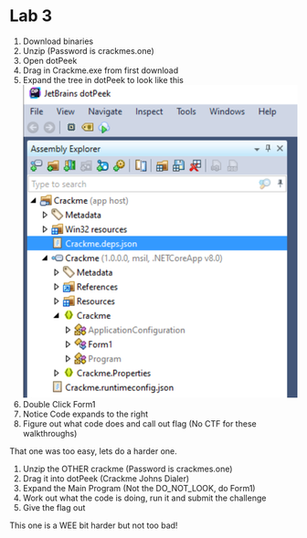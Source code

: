 # Lab 3

1. Download binaries
2. Unzip (Password is crackmes.one)
3. Open dotPeek
4. Drag in Crackme.exe from first download
5. Expand the tree in dotPeek to look like this
![Screenshot of dotPeek](lab3-1.png)
6. Double Click Form1
7. Notice Code expands to the right
8. Figure out what code does and call out flag (No CTF for these walkthroughs)

That one was too easy, lets do a harder one.

1. Unzip the OTHER crackme (Password is crackmes.one)
2. Drag it into dotPeek (Crackme Johns Dialer)
3. Expand the Main Program (Not the DO_NOT_LOOK, do Form1)
4. Work out what the code is doing, run it and submit the challenge
5. Give the flag out

This one is a WEE bit harder but not too bad!

